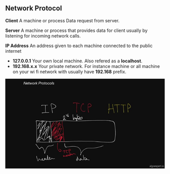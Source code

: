 ## Network Protocol


**Client** A machine or process Data request from server.

**Server** A machine or process that provides data for client usually by listening for incoming network calls.

**IP Address** An address given to each machine connected to the public internet

* **127.0.0.1**  Your own local machine. Also refered as a **localhost**.
* **192.168.x.x** Your private network. For instance machine or all machine on your wi fi network with usually have **192.168** prefix.

<img src="https://github.com/ishifoev/CodeChalenge-JS/blob/main/day4/network-protocols.jpg?raw=true"/>